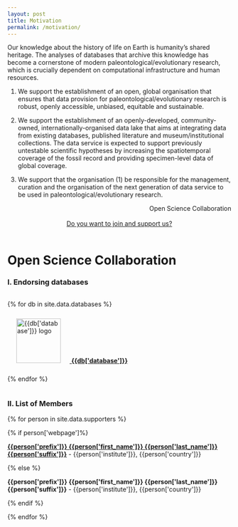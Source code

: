 ```yaml
---
layout: post
title: Motivation 
permalink: /motivation/
---
```


Our knowledge about the history of life on Earth is humanity’s shared heritage. The analyses of databases that archive this knowledge has become a cornerstone of modern paleontological/evolutionary research, which is crucially dependent on computational infrastructure and human resources.
 
1. We support the establishment of an open, global organisation that ensures that data provision for paleontological/evolutionary research is robust, openly accessible, unbiased, equitable and sustainable. 

2. We support the establishment of an openly-developed, community-owned, internationally-organised data lake that aims at integrating data from existing databases, published literature and museum/institutional collections. The data service is expected to support previously untestable scientific hypotheses by increasing the spatiotemporal coverage of the fossil record and providing specimen-level data of global coverage.

3. We support that the organisation (1) be responsible for the management, curation and the organisation of the next generation of data service to be used in paleontological/evolutionary research.



<div style="text-align:right">
  Open Science Collaboration
</div>

<br>

<div style="text-align:center">
<a class="btn btn-success btn-lg get-started-btn" href="https://forms.gle/JbTzFR1ZkmsborsS9">
Do you want to join and support us? 
</a>
</div>

<br>

# Open Science Collaboration 

  

### I. Endorsing databases

<div style="display:grid;grid-template-rows:auto">

{% for db in site.data.databases %}

<div style="grid-row;margin-top:10px;margin-bottom:10px">

<a href="{{db['webpage']}}">
<img src="{{site.baseurl}}{{site.url}}/images/logos/{{db['logo']}}" alt="{{db['database']}} logo" height="100px" style="margin-left:20px;margin-right:20px">
<strong>{{db['database']}}</strong>
</a>

</div>

{% endfor %}

</div>

### II. List of Members

{% for person in site.data.supporters %}

{% if person['webpage']%}

[**{{person['prefix']}} {{person['first_name']}} {{person['last_name']}} {{person['suffix']}}**]({{person['webpage']}}) - {{person['institute']}}, {{person['country']}}

{% else %}

**{{person['prefix']}} {{person['first_name']}} {{person['last_name']}} {{person['suffix']}}** - {{person['institute']}}, {{person['country']}}

{% endif %}

{% endfor %}



